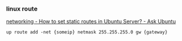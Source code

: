 ###  linux route


[networking - How to set static routes in Ubuntu Server? - Ask Ubuntu](https://askubuntu.com/questions/168033/how-to-set-static-routes-in-ubuntu-server "networking - How to set static routes in Ubuntu Server? - Ask Ubuntu")


 

```
up route add -net {someip} netmask 255.255.255.0 gw {gateway}
```
